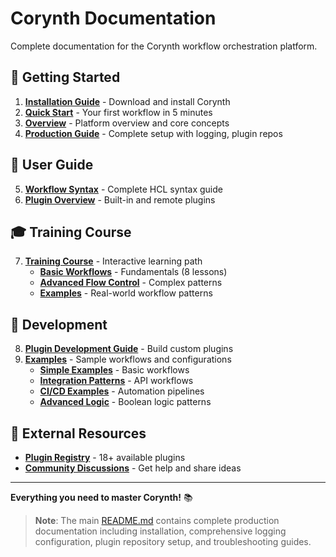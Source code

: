 # Corynth Documentation

Complete documentation for the Corynth workflow orchestration platform.

## 🚀 Getting Started

1. **[Installation Guide](installation.md)** - Download and install Corynth
2. **[Quick Start](quick-start.md)** - Your first workflow in 5 minutes  
3. **[Overview](overview.md)** - Platform overview and core concepts
4. **[Production Guide](../README.md)** - Complete setup with logging, plugin repos

## 📖 User Guide

5. **[Workflow Syntax](workflow-syntax.md)** - Complete HCL syntax guide
6. **[Plugin Overview](plugins-overview.md)** - Built-in and remote plugins

## 🎓 Training Course

7. **[Training Course](training/)** - Interactive learning path
   - **[Basic Workflows](training/basic-workflows.md)** - Fundamentals (8 lessons)
   - **[Advanced Flow Control](training/flow-control-advanced.md)** - Complex patterns
   - **[Examples](../examples/)** - Real-world workflow patterns

## 🔧 Development

8. **[Plugin Development Guide](PLUGIN_DEVELOPMENT_GUIDE.md)** - Build custom plugins
9. **[Examples](../examples/)** - Sample workflows and configurations
   - **[Simple Examples](../examples/simple/)** - Basic workflows
   - **[Integration Patterns](../examples/integration/)** - API workflows  
   - **[CI/CD Examples](../examples/cicd/)** - Automation pipelines
   - **[Advanced Logic](../examples/advanced/)** - Boolean logic patterns

## 🔗 External Resources

- **[Plugin Registry](https://github.com/corynth/corynthplugins)** - 18+ available plugins
- **[Community Discussions](https://github.com/corynth/corynth/discussions)** - Get help and share ideas

---

**Everything you need to master Corynth!** 📚

> **Note**: The main [README.md](../README.md) contains complete production documentation including installation, comprehensive logging configuration, plugin repository setup, and troubleshooting guides.